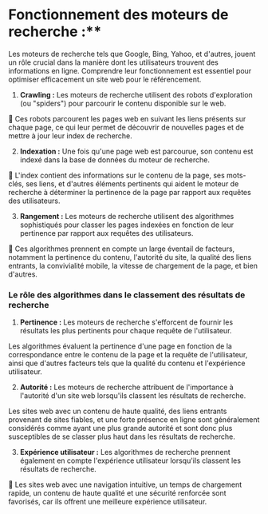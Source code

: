 # Fonctionnement des moteurs de recherche :**

Les moteurs de recherche tels que Google, Bing, Yahoo, et d'autres, jouent un rôle crucial dans la manière dont les utilisateurs trouvent des informations en ligne. Comprendre leur fonctionnement est essentiel pour optimiser efficacement un site web pour le référencement.

1. **Crawling :** Les moteurs de recherche utilisent des robots d'exploration (ou "spiders") pour parcourir le contenu disponible sur le web. 

🤖 Ces robots parcourent les pages web en suivant les liens présents sur chaque page, ce qui leur permet de découvrir de nouvelles pages et de mettre à jour leur index de recherche.

2. **Indexation :** Une fois qu'une page web est parcourue, son contenu est indexé dans la base de données du moteur de recherche. 

🤖 L'index contient des informations sur le contenu de la page, ses mots-clés, ses liens, et d'autres éléments pertinents qui aident le moteur de recherche à déterminer la pertinence de la page par rapport aux requêtes des utilisateurs.

3. **Rangement :** Les moteurs de recherche utilisent des algorithmes sophistiqués pour classer les pages indexées en fonction de leur pertinence par rapport aux requêtes des utilisateurs. 

🍅 Ces algorithmes prennent en compte un large éventail de facteurs, notamment la pertinence du contenu, l'autorité du site, la qualité des liens entrants, la convivialité mobile, la vitesse de chargement de la page, et bien d'autres.

### Le rôle des algorithmes dans le classement des résultats de recherche 

1. **Pertinence :** Les moteurs de recherche s'efforcent de fournir les résultats les plus pertinents pour chaque requête de l'utilisateur. 

Les algorithmes évaluent la pertinence d'une page en fonction de la correspondance entre le contenu de la page et la requête de l'utilisateur, ainsi que d'autres facteurs tels que la qualité du contenu et l'expérience utilisateur.

2. **Autorité :** Les moteurs de recherche attribuent de l'importance à l'autorité d'un site web lorsqu'ils classent les résultats de recherche. 

Les sites web avec un contenu de haute qualité, des liens entrants provenant de sites fiables, et une forte présence en ligne sont généralement considérés comme ayant une plus grande autorité et sont donc plus susceptibles de se classer plus haut dans les résultats de recherche.

3. **Expérience utilisateur :** Les algorithmes de recherche prennent également en compte l'expérience utilisateur lorsqu'ils classent les résultats de recherche. 

🍅 Les sites web avec une navigation intuitive, un temps de chargement rapide, un contenu de haute qualité et une sécurité renforcée sont favorisés, car ils offrent une meilleure expérience utilisateur.
